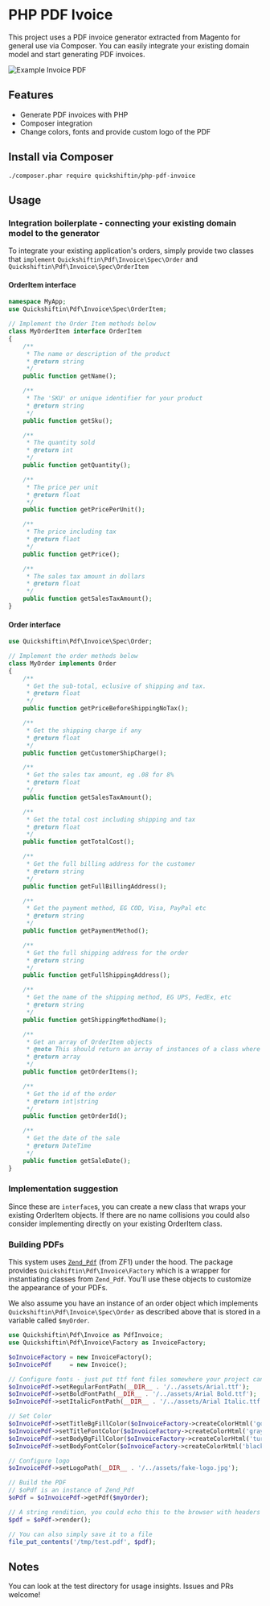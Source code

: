# PHP PDF Ivoice
This project uses a PDF invoice generator extracted from Magento for general use via Composer. You can easily integrate your existing domain model and start generating PDF invoices.

![Example Invoice PDF](http://i289.photobucket.com/albums/ll238/quickshiftin/php-pdf-invoice-example_zpsbsjomzsr.png)

## Features
* Generate PDF invoices with PHP
* Composer integration
* Change colors, fonts and provide custom logo of the PDF

## Install via Composer

`./composer.phar require quickshiftin/php-pdf-invoice`

## Usage
### Integration boilerplate - connecting your existing domain model to the generator
To integrate your existing application's orders, simply provide two classes that `implement` `Quickshiftin\Pdf\Invoice\Spec\Order` and `Quickshiftin\Pdf\Invoice\Spec\OrderItem`

#### OrderItem interface
```php
namespace MyApp;
use Quickshiftin\Pdf\Invoice\Spec\OrderItem;

// Implement the Order Item methods below
class MyOrderItem interface OrderItem
{
    /**
     * The name or description of the product
     * @return string
     */
    public function getName();

    /**
     * The 'SKU' or unique identifier for your product
     * @return string
     */
    public function getSku();

    /**
     * The quantity sold
     * @return int
     */
    public function getQuantity();

    /**
     * The price per unit
     * @return float
     */
    public function getPricePerUnit();

    /**
     * The price including tax
     * @return flaot
     */
    public function getPrice();

    /**
     * The sales tax amount in dollars
     * @return float
     */
    public function getSalesTaxAmount();
}
```
#### Order interface
```php
use Quickshiftin\Pdf\Invoice\Spec\Order;

// Implement the order methods below
class MyOrder implements Order
{
    /**
     * Get the sub-total, eclusive of shipping and tax.
     * @return float
     */
    public function getPriceBeforeShippingNoTax();

    /**
     * Get the shipping charge if any
     * @return float
     */
    public function getCustomerShipCharge();

    /**
     * Get the sales tax amount, eg .08 for 8%
     * @return float
     */
    public function getSalesTaxAmount();

    /**
     * Get the total cost including shipping and tax
     * @return float
     */
    public function getTotalCost();

    /**
     * Get the full billing address for the customer
     * @return string
     */
    public function getFullBillingAddress();

    /**
     * Get the payment method, EG COD, Visa, PayPal etc
     * @return string
     */
    public function getPaymentMethod();

    /**
     * Get the full shipping address for the order
     * @return string
     */
    public function getFullShippingAddress();

    /**
     * Get the name of the shipping method, EG UPS, FedEx, etc
     * @return string
     */
    public function getShippingMethodName();

    /**
     * Get an array of OrderItem objects
     * @note This should return an array of instances of a class where you implement Quickshiftin\Pdf\Invoice\Spec\OrderItem
     * @return array
     */
    public function getOrderItems();

    /**
     * Get the id of the order
     * @return int|string
     */
    public function getOrderId();

    /**
     * Get the date of the sale
     * @return DateTime
     */
    public function getSaleDate();
}
```

### Implementation suggestion
Since these are `interface`s, you can create a new class that wraps your existing OrderItem objects. If there are no name collisions you could also consider implementing directly on your existing OrderItem class.


### Building PDFs
This system uses [`Zend_Pdf`](https://framework.zend.com/manual/1.10/en/zend.pdf.html) (from ZF1) under the hood. The package provides `Quickshiftin\Pdf\Invoice\Factory` which is a wrapper for instantiating classes from `Zend_Pdf`. You'll use these objects to customize the appearance of your PDFs.

We also assume you have an instance of an order object which implements `Quickshiftin\Pdf\Invoice\Spec\Order` as described above that is stored in a variable called `$myOrder`.

```php
use Quickshiftin\Pdf\Invoice as PdfInvoice;
use Quickshiftin\Pdf\Invoice\Factory as InvoiceFactory;

$oInvoiceFactory = new InvoiceFactory();
$oInvoicePdf     = new Invoice();

// Configure fonts - just put ttf font files somewhere your project can access them
$oInvoicePdf->setRegularFontPath(__DIR__ . '/../assets/Arial.ttf');
$oInvoicePdf->setBoldFontPath(__DIR__ . '/../assets/Arial Bold.ttf');
$oInvoicePdf->setItalicFontPath(__DIR__ . '/../assets/Arial Italic.ttf');

// Set Color
$oInvoicePdf->setTitleBgFillColor($oInvoiceFactory->createColorHtml('gold'));
$oInvoicePdf->setTitleFontColor($oInvoiceFactory->createColorHtml('gray'));
$oInvoicePdf->setBodyBgFillColor($oInvoiceFactory->createColorHtml('turquoise'));
$oInvoicePdf->setBodyFontColor($oInvoiceFactory->createColorHtml('black'));

// Configure logo
$oInvoicePdf->setLogoPath(__DIR__ . '/../assets/fake-logo.jpg');

// Build the PDF
// $oPdf is an instance of Zend_Pdf
$oPdf = $oInvoicePdf->getPdf($myOrder);

// A string rendition, you could echo this to the browser with headers to implement a download
$pdf = $oPdf->render();

// You can also simply save it to a file
file_put_contents('/tmp/test.pdf', $pdf);
```

## Notes
You can look at the test directory for usage insights. Issues and PRs welcome!
